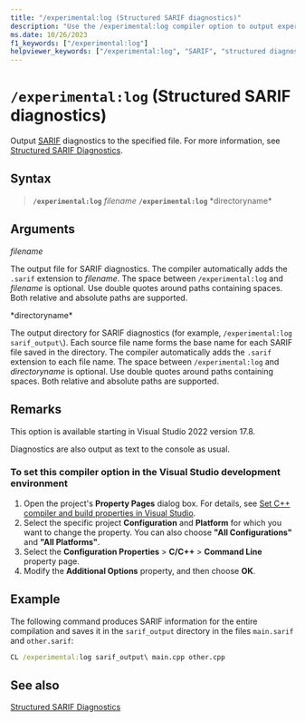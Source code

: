 ```yaml
---
title: "/experimental:log (Structured SARIF diagnostics)"
description: "Use the /experimental:log compiler option to output experimental structured SARIF output for diagnostics."
ms.date: 10/26/2023
f1_keywords: ["/experimental:log"]
helpviewer_keywords: ["/experimental:log", "SARIF", "structured diagnostics"]
---
```

# `/experimental:log` (Structured SARIF diagnostics)

Output [SARIF](https://sarifweb.azurewebsites.net/) diagnostics to the specified file. For more information, see [Structured SARIF Diagnostics](sarif-output.md).

## Syntax

> **`/experimental:log`** *filename*
> **`/experimental:log`** *directoryname\*

## Arguments

*filename*

The output file for SARIF diagnostics. The compiler automatically adds the `.sarif` extension to *filename*. The space between `/experimental:log` and *filename* is optional. Use double quotes around paths containing spaces. Both relative and absolute paths are supported.

*directoryname\*

The output directory for SARIF diagnostics (for example, `/experimental:log sarif_output\`). Each source file name forms the base name for each SARIF file saved in the directory. The compiler automatically adds the `.sarif` extension to each file name. The space between `/experimental:log` and *directoryname* is optional. Use double quotes around paths containing spaces. Both relative and absolute paths are supported.

## Remarks

This option is available starting in Visual Studio 2022 version 17.8.

Diagnostics are also output as text to the console as usual.

### To set this compiler option in the Visual Studio development environment

1. Open the project's **Property Pages** dialog box. For details, see [Set C++ compiler and build properties in Visual Studio](../working-with-project-properties.md).
1. Select the specific project **Configuration** and **Platform** for which you want to change the property. You can also choose **"All Configurations"** and **"All Platforms"**.
1. Select the **Configuration Properties** > **C/C++** > **Command Line** property page.
1. Modify the **Additional Options** property, and then choose **OK**.

## Example

The following command produces SARIF information for the entire compilation and saves it in the `sarif_output` directory in the files `main.sarif` and `other.sarif`:

```cmd
CL /experimental:log sarif_output\ main.cpp other.cpp
```

## See also

[Structured SARIF Diagnostics](sarif-output.md)
